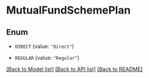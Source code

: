 # MutualFundSchemePlan

## Enum


* `DIRECT` (value: `"Direct"`)

* `REGULAR` (value: `"Regular"`)


[[Back to Model list]](../README.md#documentation-for-models) [[Back to API list]](../README.md#documentation-for-api-endpoints) [[Back to README]](../README.md)


